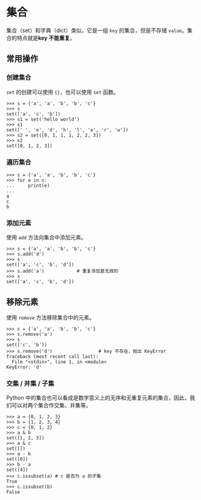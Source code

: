 # 集合

集合（set）和字典（dict）类似，它是一组 `key` 的集合，但是不存储 `value`。集合的特点就是**key 不能重复**。

## 常用操作

### 创建集合

`set` 的创建可以使用 `{}`，也可以使用 `set` 函数。

```shell
>>> s = {'a', 'a', 'b', 'b', 'c'}
>>> s
set(['a', 'c', 'b'])
>>> s1 = set('hello world')
>>> s1
set([' ', 'e', 'd', 'h', 'l', 'o', 'r', 'w'])
>>> s2 = set([0, 1, 1, 1, 2, 2, 3])
>>> s2
set([0, 1, 2, 3])
```

### 遍历集合

```shell
>>> s = {'a', 'a', 'b', 'b', 'c'}
>>> for e in s:
...     print(e)
...
a
c
b
```

### 添加元素

使用 `add` 方法向集合中添加元素。

```shell
>>> s = {'a', 'a', 'b', 'b', 'c'}
>>> s.add('d')
>>> s
set(['a', 'c', 'b', 'd'])
>>> s.add('a')            # 重复添加是无效的
>>> s
set(['a', 'c', 'b', 'd'])
```

## 移除元素

使用 `remove` 方法移除集合中的元素。

```shell
>>> s = {'a', 'a', 'b', 'b', 'c'}
>>> s.remove('a')
>>> s
set(['c', 'b'])
>>> s.remove('d')                 # key 不存在，抛出 KeyError
Traceback (most recent call last):
  File "<stdin>", line 1, in <module>
KeyError: 'd'
```

### 交集 / 并集 / 子集

Python 中的集合也可以看成是数学意义上的无序和无重复元素的集合，因此，我们可以对两个集合作交集、并集等。

```shell
>>> a = {0, 1, 2, 3}
>>> b = {1, 2, 3, 4}
>>> c = {0, 1, 2}
>>> a & b
set([1, 2, 3])
>>> a & c
set([])
>>> a - b
set([0])
>>> b - a
set([4])
>>> c.issubset(a) # c 是否为 a 的子集
True
>>> c.issubset(b)
False
```
